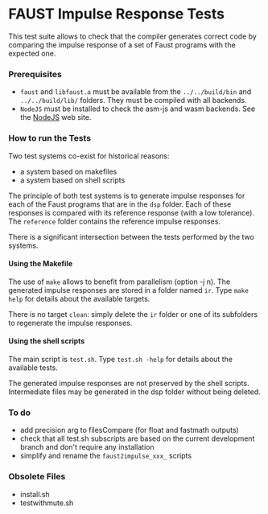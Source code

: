 # FAUST Impulse Response Tests  #

This test suite allows to check that the compiler generates correct code by comparing the impulse response of a set of Faust programs with the expected one.


### Prerequisites
- `faust` and `libfaust.a` must be available from the `../../build/bin` and `../../build/lib/` folders. They must be compiled with all backends.
- `NodeJS` must be installed to check the asm-js and wasm backends. See the [NodeJS](https://nodejs.org/) web site.

### How to run the Tests
Two test systems co-exist for historical reasons:
- a system based on makefiles
- a system based on shell scripts

The principle of both test systems is to generate impulse responses for each of the Faust programs that are in the `dsp` folder. Each of these responses is compared with its reference response (with a low tolerance). The `reference` folder contains the reference impulse responses.

There is a significant intersection between the tests performed by the two systems.


#### Using the Makefile
The use of `make` allows to benefit from parallelism (option -j n).
The generated impulse responses are stored in a folder named `ir`.
Type `make help` for details about the available targets.

There is no target `clean`: simply delete the `ir` folder or one of its subfolders to regenerate the impulse responses.


#### Using the shell scripts
The main script is `test.sh`. Type `test.sh -help` for details about the available tests.

The generated impulse responses are not preserved by the shell scripts. Intermediate files may be generated in the dsp folder without being deleted.

### To do
- add precision arg to filesCompare (for float and fastmath outputs)
- check that all test.sh subscripts are based on the current development branch and don't require any installation
- simplify and rename the `faust2impulse_xxx_` scripts

### Obsolete Files
- install.sh
- testwithmute.sh

